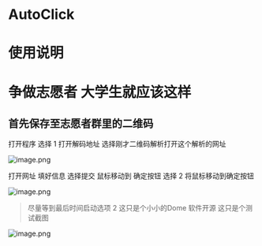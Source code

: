 # AutoClick
# 使用说明
# 争做志愿者 大学生就应该这样
## 首先保存至志愿者群里的二维码 
打开程序 选择 1 打开解码地址 选择刚才二维码解析打开这个解析的网址

![image.png](http://121.5.7.117/#s/7LmQdz4g/DSCF7001.JPG)

打开网址 填好信息 选择提交 鼠标移动到 确定按钮 选择 2 将鼠标移动到确定按钮

![image.png](https://wangpu.work/upload/2021/04/image-24b90113b29b4acdafacdf0ff2ead8e0.png)
 
> 尽量等到最后时间启动选项 2 这只是个小小的Dome 软件开源 这只是个测试截图

![image.png](https://wangpu.work/upload/2021/04/image-de18ce5dd060498b917068dfb34d38e5.png)

